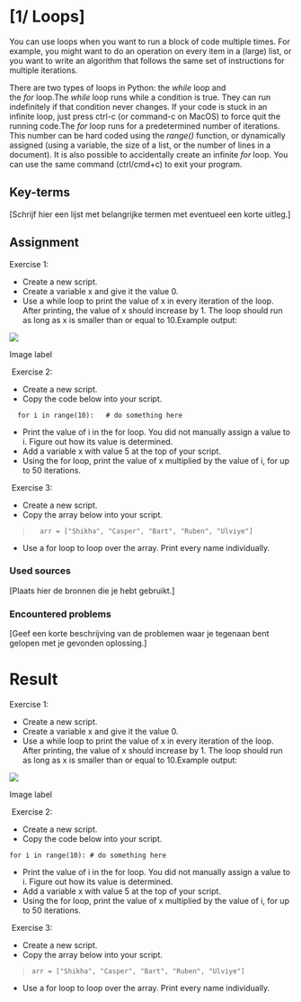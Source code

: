 # [1/ Loops]

You can use loops when you want to run a block of code multiple times. For example, you might want to do an operation on every item in a (large) list, or you want to write an algorithm that follows the same set of instructions for multiple iterations.

There are two types of loops in Python: the *while* loop and the *for* loop.The *while* loop runs while a condition is true. They can run indefinitely if that condition never changes. If your code is stuck in an infinite loop, just press ctrl-c (or command-c on MacOS) to force quit the running code.The *for* loop runs for a predetermined number of iterations. This number can be hard coded using the *range()* function, or dynamically assigned (using a variable, the size of a list, or the number of lines in a document). It is also possible to accidentally create an infinite *for* loop. You can use the same command (ctrl/cmd+c) to exit your program.

## Key-terms

[Schrijf hier een lijst met belangrijke termen met eventueel een korte uitleg.]

## Assignment

Exercise 1:

- Create a new script.
- Create a variable x and give it the value 0.
- Use a while loop to print the value of x in every iteration of the loop. After printing, the value of x should increase by 1. The loop should run as long as x is smaller than or equal to 10.Example output:

![](https://lwfiles.mycourse.app/642fed69f84f1f76d03f116a-public/ebook/1fe0ad80bd665f0273c1bfb2ebc7a425/image4.png)

Image label

 Exercise 2:

- Create a new script.
- Copy the code below into your script.

`   for i in range(10):   # do something here   `

- Print the value of i in the for loop. You did not manually assign a value to i. Figure out how its value is determined.
- Add a variable x with value 5 at the top of your script.
- Using the for loop, print the value of x multiplied by the value of i, for up to 50 iterations.

 Exercise 3:

- Create a new script.
- Copy the array below into your script.

> `   arr = ["Shikha", "Casper", "Bart", "Ruben", "Ulviye"]   `

- Use a for loop to loop over the array. Print every name individually.  

### Used sources

[Plaats hier de bronnen die je hebt gebruikt.]

### Encountered problems

[Geef een korte beschrijving van de problemen waar je tegenaan bent gelopen met je gevonden oplossing.]

# Result

Exercise 1:

- Create a new script.
- Create a variable x and give it the value 0.
- Use a while loop to print the value of x in every iteration of the loop. After printing, the value of x should increase by 1. The loop should run as long as x is smaller than or equal to 10.Example output:

![](https://lwfiles.mycourse.app/642fed69f84f1f76d03f116a-public/ebook/1fe0ad80bd665f0273c1bfb2ebc7a425/image4.png)

Image label

 Exercise 2:

- Create a new script.
- Copy the code below into your script.

`for i in range(10): # do something here`

- Print the value of i in the for loop. You did not manually assign a value to i. Figure out how its value is determined.
- Add a variable x with value 5 at the top of your script.
- Using the for loop, print the value of x multiplied by the value of i, for up to 50 iterations.

 Exercise 3:

- Create a new script.
- Copy the array below into your script.

> `arr = ["Shikha", "Casper", "Bart", "Ruben", "Ulviye"]`

- Use a for loop to loop over the array. Print every name individually.